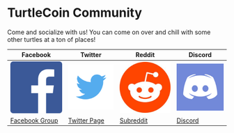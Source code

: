# TurtleCoin Community

Come and socialize with us! You can come on over and chill with some other turtles at a ton of places!

| Facebook | Twitter | Reddit | Discord |
| -------- | ------- | ------ | ------- |
| ![facebook](../assets/faceb-logo.png) | ![twitter](../assets/twit-logo.png) | ![reddit](../assets/reddit-logo.jpg) | ![discord](../assets/dis-logo.png) |
| [Facebook Group](https://www.facebook.com/trtlcoin/) | [Twitter Page](https://twitter.com/_turtlecoin) | [Subreddit](https://www.reddit.com/r/TRTL/) | [Discord](http://chat.turtlecoin.lol) |
